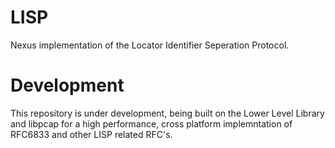 # LISP
Nexus implementation of the Locator Identifier Seperation Protocol.

# Development 

This repository is under development, being built on the Lower Level Library and libpcap for a high performance, cross platform implemntation of RFC6833 and other LISP related RFC's.
